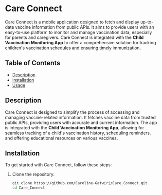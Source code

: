 # Care Connect

Care Connect is a mobile application designed to fetch and display up-to-date vaccine information from public APIs. It aims to provide users with an easy-to-use platform to monitor and manage vaccination data, especially for parents and caregivers. Care Connect is integrated with the **Child Vaccination Monitoring App** to offer a comprehensive solution for tracking children's vaccination schedules and ensuring timely immunization.

## Table of Contents

- [Description](#description)
- [Installation](#installation)
- [Usage](#usage)


## Description

Care Connect is designed to simplify the process of accessing and managing vaccine-related information. It fetches vaccine data from trusted public APIs, providing users with accurate and current information. The app is integrated with the **Child Vaccination Monitoring App**, allowing for seamless tracking of a child's vaccination history, scheduling reminders, and offering educational resources on various vaccines.

## Installation

To get started with Care Connect, follow these steps:

1. Clone the repository:
   ```bash
   git clone https://github.com/Caroline-Gatwiri/Care_Connect.git
   cd Care_Connect
